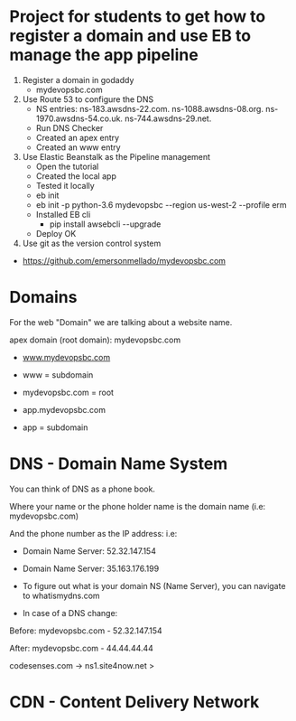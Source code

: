 # Project for students to get how to register a domain and use EB to manage the app pipeline

1. Register a domain in godaddy
    - mydevopsbc.com
2. Use Route 53 to configure the DNS
    - NS entries:
        ns-183.awsdns-22.com. 
        ns-1088.awsdns-08.org. 
        ns-1970.awsdns-54.co.uk. 
        ns-744.awsdns-29.net.
    - Run DNS Checker
    - Created an apex entry
    - Created an www entry
3. Use Elastic Beanstalk as the Pipeline management
    - Open the tutorial
    - Created the local app
    - Tested it locally
    - eb init
    - eb init -p python-3.6 mydevopsbc --region us-west-2 --profile erm
    - Installed EB cli
        - pip install awsebcli --upgrade
    - Deploy OK
4. Use git as the version control system
 - https://github.com/emersonmellado/mydevopsbc.com


 # Domains

For the web "Domain" we are talking about a website name.

apex domain (root domain): mydevopsbc.com

- www.mydevopsbc.com
- www = subdomain
- mydevopsbc.com = root

- app.mydevopsbc.com
- app = subdomain



# DNS - Domain Name System

You can think of DNS as a phone book.

Where your name or the phone holder name is the domain name (i.e: mydevopsbc.com)

And the phone number as the IP address:
i.e: 
- Domain Name Server: 52.32.147.154
- Domain Name Server: 35.163.176.199

- To figure out what is your domain NS (Name Server), you can navigate to whatismydns.com

- In case of a DNS change:

Before:
mydevopsbc.com - 52.32.147.154

After:
mydevopsbc.com - 44.44.44.44


codesenses.com -> ns1.site4now.net > 


# CDN - Content Delivery Network











